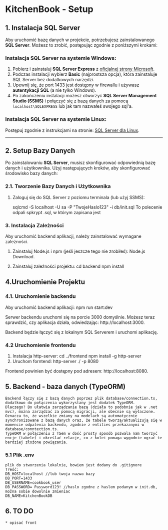 # KitchenBook - Setup

## 1. Instalacja SQL Server

Aby uruchomić bazę danych w projekcie, potrzebujesz zainstalowanego **SQL Server**. Możesz to zrobić, postępując zgodnie z poniższymi krokami:

### Instalacja SQL Server na systemie Windows:
1. Pobierz i zainstaluj **SQL Server Express** z [oficjalnej strony Microsoft](https://www.microsoft.com/pl-pl/sql-server/sql-server-downloads).
2. Podczas instalacji wybierz **Basic** (najprostsza opcja), która zainstaluje SQL Server bez dodatkowych narzędzi.
3. Upewnij się, że port 1433 jest dostępny w firewallu i używasz **autentykacji SQL** (a nie tylko Windows).
4. Po zakończeniu instalacji możesz otworzyć **SQL Server Management Studio (SSMS)** i połączyć się z bazą danych za pomocą `localhost\SQLEXPRESS` lub jak tam nazwałeś swojego sql'a.

### Instalacja SQL Server na systemie Linux:
Postępuj zgodnie z instrukcjami na stronie: [SQL Server dla Linux](https://docs.microsoft.com/en-us/sql/linux/sql-server-linux-setup?view=sql-server-ver15).

---

## 2. Setup Bazy Danych

Po zainstalowaniu **SQL Server**, musisz skonfigurować odpowiednią bazę danych i użytkownika. Użyj następujących kroków, aby skonfigurować środowisko bazy danych:

### 2.1. Tworzenie Bazy Danych i Użytkownika

1. Zaloguj się do SQL Server z poziomu terminala (lub użyj SSMS):

    sqlcmd -S localhost -U sa -P "TwojeHaslo123" -i db/init.sql
To polecenie odpali spkrypt .sql, w którym zapisana jest 

### 3. Instalacja Zależności
Aby uruchomić backend aplikacji, należy zainstalować wymagane zależności.

1. Zainstaluj Node.js i npm (jeśli jeszcze tego nie zrobiłeś):
Node.js Download.

2. Zainstaluj zależności projektu:
    cd backend
    npm install
## 4.Uruchomienie Projektu
### 4.1. Uruchomienie backendu
Aby uruchomić backend aplikacji:
    npm run start:dev

Serwer backendu uruchomi się na porcie 3000 domyślnie. Możesz teraz sprawdzić, czy aplikacja działa, odwiedzając:
http://localhost:3000.

Backend będzie łączyć się z lokalnym SQL Serverem i uruchomi aplikację.
### 4.2 Uruchomienie frontendu
1. Instalacja http-server: 
    cd ../frontend
    npm install -g http-server
2. Uruchom forntend:
    http-server ./ -p 8080 

Frontend powinien być dostępny pod adresem:
http://localhost:8080.   

## 5. Backend - baza danych (TypeORM)
    Backend łączy się z bazą danych poprzez plik database/connection.ts, dodatkowo do połączenia wykorzystany jest dodatek TypeORM. 
    Dlaczego? Bo ułatwia zarządzanie bazą (działa to podobnie jak w .net mvc), można zarządzać za pomocą migracji, ale obecnie są wyłaczone. Oznacza to, że wszelkie zmiany na modelach są automatycznie synchronizowane z bazą danych oraz, że tabele tworzą/aktualizują się w momencie odpalenia backendu, zgodnie z entities przekazanymi w database/conntection.ts.
    TypeORM w połączeniu z TSem w dość prosty sposób pozwala nam tworzyć encje (tabele) i określać relacje, co z kolei pomaga wygodnie ograć te bardziej złożone powiązania.
### 5.1 Plik .env
    plik do stworzenia lokalnie, bowiem jest dodany do .gitignore
    Treść:
    DB_HOST=localhost //lub twoja nazwa bazy
    DB_PORT=1433
    DB_USERNAME=cookbook_user
    DB_PASSWORD= Password123! //haslo zgodne z haslem podanym w init.db, można sobie dowolnie zmieniac
    DB_NAME=KitchenBookDB

## 6. TO DO
    * opisać front
